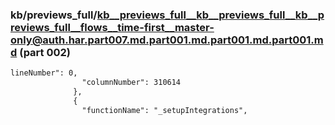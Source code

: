 ### kb/previews_full/kb__previews_full__kb__previews_full__kb__previews_full__flows__time-first__master-only@auth.har.part007.md.part001.md.part001.md.part001.md (part 002)

```md
lineNumber": 0,
                "columnNumber": 310614
              },
              {
                "functionName": "_setupIntegrations",
        
```

```
